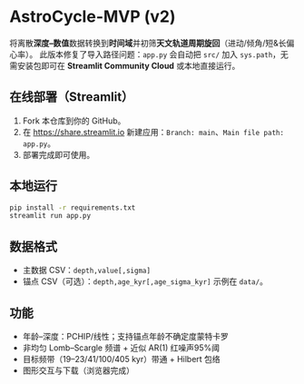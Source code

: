 
# AstroCycle-MVP (v2)

将离散**深度–数值**数据转换到**时间域**并初筛**天文轨道周期旋回**（进动/倾角/短&长偏心率）。
此版本修复了导入路径问题：`app.py` 会自动把 `src/` 加入 `sys.path`，无需安装包即可在 **Streamlit Community Cloud** 或本地直接运行。

## 在线部署（Streamlit）
1. Fork 本仓库到你的 GitHub。
2. 在 https://share.streamlit.io 新建应用：`Branch: main`、`Main file path: app.py`。
3. 部署完成即可使用。

## 本地运行
```bash
pip install -r requirements.txt
streamlit run app.py
```

## 数据格式
- 主数据 CSV：`depth,value[,sigma]`
- 锚点 CSV（可选）：`depth,age_kyr[,age_sigma_kyr]`
示例在 `data/`。

## 功能
- 年龄–深度：PCHIP/线性；支持锚点年龄不确定度蒙特卡罗
- 非均匀 Lomb–Scargle 频谱 + 近似 AR(1) 红噪声95%阈
- 目标频带（19–23/41/100/405 kyr）带通 + Hilbert 包络
- 图形交互与下载（浏览器完成）
